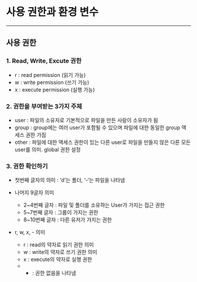 # 사용 권한과 환경 변수

***

## 사용 권한

### 1. Read, Write, Excute 권한
- r : read permission (읽기 가능)
- w : write permission (쓰기 가능)
- x : execute permission (실행 가능)

### 2. 권한을 부여받는 3가지 주체
- user : 파일의 소유자로 기본적으로 파일을 만든 사람이 소유자가 됨
- group : group에는 여러 user가 포함될 수 있으며 파일에 대한 동일한 group 액세스 권한 가짐
- other : 파일에 대한 액세스 권한이 있는 다른 user로 파일을 만들지 않은 다른 모든 user를 의미. global 권한 설정

### 3. 권한 확인하기



- 첫번째 글자의 의미 : ‘d’는 폴더, ‘-‘는 파일을 나타냄

- 나머지 9글자 의미
  - 2~4번째 글자 : 파일 및 폴더를 소유하는 User가 가지는 접근 권한
  - 5~7번째 글자 : 그룹이 가지는 권한
  - 8~10번째 글자 : 다른 유저가 가지는 권한

- r, w, x, - 의미
  - r : read의 약자로 읽기 권한 의미
  - w : write의 약자로 쓰기 권한 의미
  - x : execute의 약자로 실행 권한
  - - : 권한 없음을 나타냄


